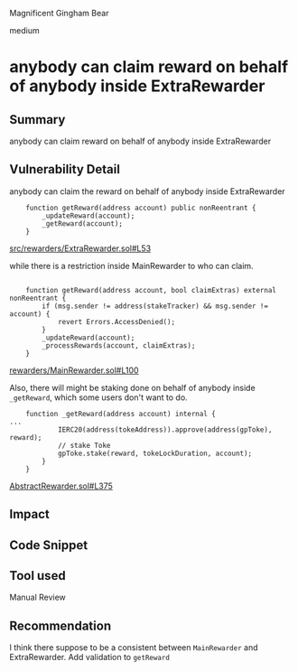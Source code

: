 Magnificent Gingham Bear

medium

# anybody can claim reward on behalf of anybody inside ExtraRewarder
## Summary
anybody can claim reward on behalf of anybody inside ExtraRewarder
## Vulnerability Detail
anybody can claim the reward on behalf of anybody inside ExtraRewarder
```solidity
    function getReward(address account) public nonReentrant {
        _updateReward(account);
        _getReward(account);
    }
```
[src/rewarders/ExtraRewarder.sol#L53](https://github.com/sherlock-audit/2023-06-tokemak/blob/main/v2-core-audit-2023-07-14/src/rewarders/ExtraRewarder.sol#L53)

while there is a restriction inside MainRewarder to who can claim.
```solidity

    function getReward(address account, bool claimExtras) external nonReentrant {
        if (msg.sender != address(stakeTracker) && msg.sender != account) {
            revert Errors.AccessDenied();
        }
        _updateReward(account);
        _processRewards(account, claimExtras);
    }
```
[rewarders/MainRewarder.sol#L100](https://github.com/sherlock-audit/2023-06-tokemak/blob/main/v2-core-audit-2023-07-14/src/rewarders/MainRewarder.sol#L100)

Also, there will might be staking done on behalf of anybody inside `_getReward`, which some users don't want to do.

```solidity
    function _getReward(address account) internal {
...
            IERC20(address(tokeAddress)).approve(address(gpToke), reward);
            // stake Toke
            gpToke.stake(reward, tokeLockDuration, account);
        }
    }
```
[AbstractRewarder.sol#L375](https://github.com/sherlock-audit/2023-06-tokemak/blob/main/v2-core-audit-2023-07-14/src/rewarders/AbstractRewarder.sol#L375)
## Impact

## Code Snippet

## Tool used

Manual Review

## Recommendation
I think there suppose to be a consistent between `MainRewarder` and ExtraRewarder. Add validation to `getReward` 